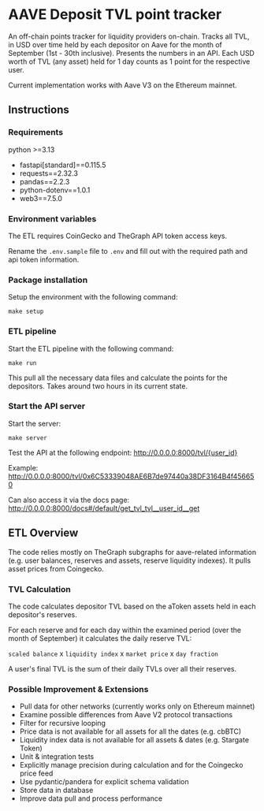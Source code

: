 # AAVE Deposit TVL point tracker

An off-chain points tracker for liquidity providers on-chain. Tracks all TVL, in USD over time held by each depositor on Aave for the month of September (1st - 30th inclusive). Presents the numbers in an API. Each USD worth of TVL (any asset) held for 1 day counts as 1 point for the respective user.

Current implementation works with Aave V3 on the Ethereum mainnet.

## Instructions

### Requirements

python >=3.13

- fastapi[standard]==0.115.5
- requests==2.32.3
- pandas==2.2.3
- python-dotenv==1.0.1
- web3==7.5.0

### Environment variables

The ETL requires CoinGecko and TheGraph API token access keys.

Rename the `.env.sample` file to `.env` and fill out with the required path and api token information.

### Package installation

Setup the environment with the following command:

```shell
make setup
```

### ETL pipeline

Start the ETL pipeline with the following command:

```shell
make run
```

This pull all the necessary data files and calculate the points for the depositors. Takes around two hours in its current state.

### Start the API server

Start the server:

```shell
make server
```

Test the API at the following endpoint: <http://0.0.0.0:8000/tvl/{user_id}>

Example: <http://0.0.0.0:8000/tvl/0x6C53339048AE6B7de97440a38DF3164B4f456650>

Can also access it via the docs page: <http://0.0.0.0:8000/docs#/default/get_tvl_tvl__user_id__get>

## ETL Overview

The code relies mostly on TheGraph subgraphs for aave-related information (e.g. user balances, reserves and assets, reserve liquidity indexes). It pulls asset prices from Coingecko.

### TVL Calculation

The code calculates depositor TVL based on the aToken assets held in each depositor's reserves.

For each reserve and for each day within the examined period (over the month of September) it calculates the daily reserve TVL:

`scaled balance` x `liquidity index` x `market price` x `day fraction`

A user's final TVL is the sum of their daily TVLs over all their reserves.

### Possible Improvement & Extensions

- Pull data for other networks (currently works only on Ethereum mainnet)
- Examine possible differences from Aave V2 protocol transactions
- Filter for recursive looping
- Price data is not available for all assets for all the dates (e.g. cbBTC)
- Liquidity index data is not available for all assets & dates (e.g. Stargate Token)
- Unit & integration tests
- Explicitly manage precision during calculation and for the Coingecko price feed
- Use pydantic/pandera for explicit schema validation
- Store data in database
- Improve data pull and process performance
